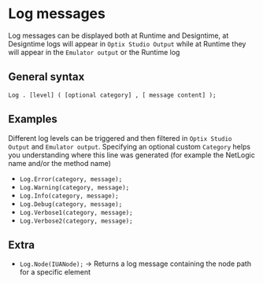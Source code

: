 # Log messages

Log messages can be displayed both at Runtime and Designtime, at Designtime logs will appear in `Optix Studio Output` while at Runtime they will appear in the `Emulator output` or the Runtime log

## General syntax

`Log . [level] ( [optional category] , [ message content] );`

## Examples

Different log levels can be triggered and then filtered in `Optix Studio Output` and `Emulator output`. Specifying an optional custom `Category` helps you understanding where this line was generated (for example the NetLogic name and/or the method name)

- `Log.Error(category, message);`
- `Log.Warning(category, message);`
- `Log.Info(category, message);`
- `Log.Debug(category, message);`
- `Log.Verbose1(category, message);`
- `Log.Verbose2(category, message);`

## Extra

- `Log.Node(IUANode);` -> Returns a log message containing the node path for a specific element
